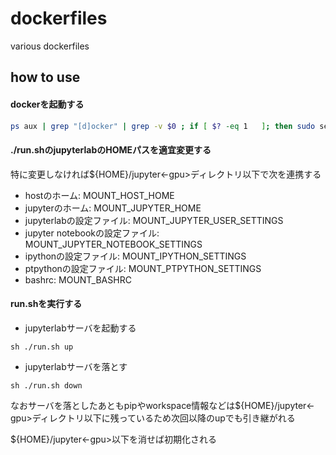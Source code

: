 # dockerfiles
various dockerfiles

## how to use

#### dockerを起動する
``` bash
ps aux | grep "[d]ocker" | grep -v $0 ; if [ $? -eq 1   ]; then sudo service docker start; fi
```

#### ./run.shのjupyterlabのHOMEパスを適宜変更する
特に変更しなければ${HOME}/jupyter<-gpu>ディレクトリ以下で次を連携する
* hostのホーム: MOUNT_HOST_HOME
* jupyterのホーム: MOUNT_JUPYTER_HOME
* jupyterlabの設定ファイル: MOUNT_JUPYTER_USER_SETTINGS
* jupyter notebookの設定ファイル: MOUNT_JUPYTER_NOTEBOOK_SETTINGS
* ipythonの設定ファイル: MOUNT_IPYTHON_SETTINGS
* ptpythonの設定ファイル: MOUNT_PTPYTHON_SETTINGS
* bashrc: MOUNT_BASHRC

#### run.shを実行する
* jupyterlabサーバを起動する
``` bahs
sh ./run.sh up
```
* jupyterlabサーバを落とす
``` bahs
sh ./run.sh down
```

なおサーバを落としたあともpipやworkspace情報などは\${HOME}/jupyter<-gpu>ディレクトリ以下に残っているため次回以降のupでも引き継がれる

\${HOME}/jupyter<-gpu>以下を消せば初期化される

